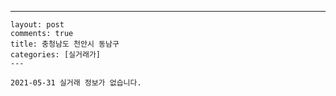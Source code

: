 ---
    layout: post
    comments: true
    title: 충청남도 천안시 동남구
    categories: [실거래가]
    ---

    2021-05-31 실거래 정보가 없습니다.

    